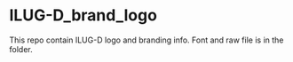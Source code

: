 # ILUG-D_brand_logo
This repo contain ILUG-D logo and branding info.
Font and raw file is in the folder.
